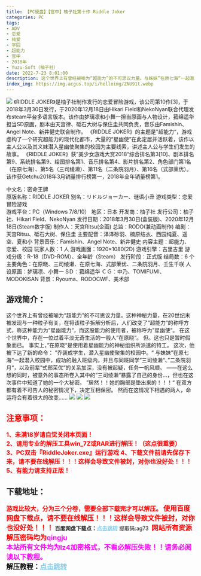 ```yaml
---
title: 【PC硬盘】【官中】柚子社第十作 Riddle Joker
categories: PC
tags:
- ADV
- 恋爱
- 纯爱
- 学园
- 超能力
- 官中
- 2018年
- Yuzu-Soft（柚子社）
date: 2022-7-23 8:01:00
description: 这个世界上有曾经被喻为“超能力”的不可思议力量。与妹妹”在原七海“一起潜入校园中，成功的融入班级内，并且与同班同学”三司绫濑“、”二条院羽月“，以及前辈”式部茉优“的关系加深，没有被起疑，任务一帆风顺。——在这么想的同时，被意外的事态所卷入其中的”三司绫濑“暴露了自己的身份…，但也在这次事件中知道了她的一个大秘密。”居然！！她的胸部是垫出来的！！！“
index_img: https://img.acgus.top/i/helloimg/ZNU91t.webp
---
```

![](https://img.acgus.top/i/helloimg/ZNU91t.webp)
《RIDDLE JOKER》是柚子社制作发行的恋爱冒险游戏，该公司第10作[3]，于2018年3月30日发行，于2020年12月18日由Hikari Field和NekoNyan联合代理发布steam平台多语言版本。该作由梦璃凛和小舞一担当原画与人物设计，菰绵遥华担当SD原画，剧本由天宫律、砥石大树与保住圭共同负责，音乐由Famishin、Angel Note、新井健史联合制作。
《RIDDLE JOKER》的主题是”超能力“，游戏虚构了一个研究超能力的现代化都市，大量的“星幽使”在此定居并活跃着，该作以主人公以及其义妹潜入星幽使聚集的校园为主要线索，讲述主人公与学生们发生的故事。
《RIDDLE JOKER》获”美少女游戏大赏2018“综合排名第3[10]、剧本排名第9、系统排名第9、绘图排名第1、音乐排名第4、影片排名第2、角色部门第1名（在原七海）、第5名（三司绫濑）、第11名（二条院羽月）、第16名（式部茉优）。
该作获Getchu2018年3月销量排行榜第一，2018年全年销量榜第1。

中文名：密命王牌  
原版名称：RIDDLE JOKER
别名：リドルジョーカー、谜语小丑
游戏类型：恋爱冒险游戏  
游戏平台：PC（Windows 7/8/10）
地区：日本
开发商：柚子社
发行公司：柚子社、Hikari Field、NekoNyan
发行日期：2018年3月30日(盒装版)、2020年12月18日(Steam数字版)
制作人：天宫Ritsu(企画)
总监：RODO(兼动画制作)
编剧：天宫Ritsu、砥石大树、保住圭
主要配音：泽泽砂羽、楠原结衣、西园纯夏、遥空、夏和小
背景音乐：Famishin、Angel Note、新井健史
内容主题：超能力、恋爱、校园
玩家人数：1 人
游戏画面：1920×1080(2D)
游戏引擎：吉里吉里
游戏分级：R-18（DVD-ROM）、全年龄（Steam）
发行阶段：正式版
结局数：6 个
主要角色：在原晓、三司绫濑、在原七海、式部茉优、二条院羽月、壬生千咲
人设原画：梦璃凛、小舞一
SＤ：菰绵遥华
ＣＧ：中乃、TOMIFUMI、MODOKISAN
背景：Ryouma、RODOCWF、美术部

## 游戏简介：
这个世界上有曾经被喻为“超能力”的不可思议力量。这种神秘力量，在20世纪末被发现与一种粒子有关，在将该粒子拆解分析后，人们改变了”超能力”的称呼方式，称这种能力为“星幽能力“，而这股能力的使用者，被称呼为”星幽使“。
在这个世界中，存在一位过着平淡无奇生活的一般人”在原晓“。
但。这也只是暂时假象而已。
事实上，”在原晓“是使用着星幽能力的神秘组织所派遣的特工。
这次，他被下达了新的命令：
”乔装成学生，潜入星幽使聚集的校园中。“
与妹妹”在原七海“一起潜入校园中，成功的融入班级内，并且与同班同学”三司绫濑“、”二条院羽月“，以及前辈”式部茉优“的关系加深，没有被起疑，任务一帆风顺。
——在这么想的同时，被意外的事态所卷入其中的”三司绫濑“暴露了自己的身份…，但也在这次事件中知道了她的一个大秘密。
”居然！！她的胸部是垫出来的！！！“
在双方都有着不可告人的秘密情况下，决定互相保密。
然而在这情况下相遇的两人，命运将会有着很大的改变……
![](https://img.acgus.top/i/helloimg/ZNU2OC.webp)
![](https://img.acgus.top/i/helloimg/ZNUTkQ.webp)
![](https://img.acgus.top/i/helloimg/ZNUObu.webp)






## <font color=#FF0000 >注意事项：</font>
<font color=#FF0000 size=3><b>1、未满18岁请自觉关闭本页面！  
2、请用专业的解压工具win_7Z或RAR进行解压！（这点很重要）           
3、PC双击『RiddleJoker.exe』运行游戏
4、下载文件前请先保存下来，请不要在线解压！！！这样会导致文件被封，对你也没好处！！！
5、有能力请支持正版！</b></font>

## 下载地址：
<font color=#FF0000 size=3>**游戏比较大，分为三个分卷，需要全部下载完才可以解压。**</font>
<font color=#FF0000 size=4>**使用百度网盘下载点，请不要在线解压！！！这样会导致文件被封，对你也没好处！！！**</font>
<b>百度网盘下载点：</b><a href="https://pan.baidu.com/s/11xx8h2DnTMRLH-s7awzCGg?pwd=ag73" style="color: #87CEEB;"><b>点击跳转</b></a> 提取码:ag73
<a style="padding: 0" href="https://post.qingju.org/AD/"><img style="max-width:100%" src="https://img.acgus.top/i/2024/07/478f689b8021d8d499ab43d21acf137a.gif" alt=""></a>
<b><font color=#FF0000 size=4>网站所有资源解压密码均为</b></font><b><font color=#FF00FF size=4>qingju</font><font color=#FF0000 ></font></b><br><b><font color=#FF00FF size=4>本站所有文件均为lz4加密格式，不看必解压失败！！请务必阅读以下教程。</b></font><br><b><font color=#000 size=4>解压教程：</b><a href="https://post.qingju.org/tutorial/000/" style="color: #87CEEB;"><b>点击跳转</b></a>